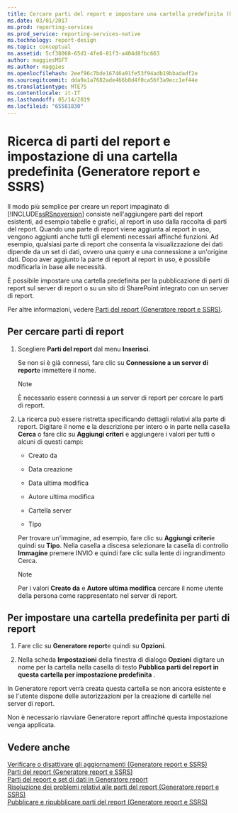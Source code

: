 ```yaml
---
title: Cercare parti del report e impostare una cartella predefinita (Generatore report e SSRS) | Microsoft Docs
ms.date: 03/01/2017
ms.prod: reporting-services
ms.prod_service: reporting-services-native
ms.technology: report-design
ms.topic: conceptual
ms.assetid: 5cf38068-65d1-4fe8-81f3-a404d8fbc663
author: maggiesMSFT
ms.author: maggies
ms.openlocfilehash: 2eef96c7bde16746a91fe53f94adb19bbadadf2e
ms.sourcegitcommit: dda9a1a7682ade466b8d4f0ca56f3a9ecc1ef44e
ms.translationtype: MTE75
ms.contentlocale: it-IT
ms.lasthandoff: 05/14/2019
ms.locfileid: "65581830"
---
```

# <a name="browse-for-report-parts-and-set-a-default-folder-report-builder-and-ssrs"></a>Ricerca di parti del report e impostazione di una cartella predefinita (Generatore report e SSRS)
Il modo più semplice per creare un report impaginato di [!INCLUDE[ssRSnoversion](../../includes/ssrsnoversion-md.md)] consiste nell'aggiungere parti del report esistenti, ad esempio tabelle e grafici, al report in uso dalla raccolta di parti del report. Quando una parte di report viene aggiunta al report in uso, vengono aggiunti anche tutti gli elementi necessari affinché funzioni. Ad esempio, qualsiasi parte di report che consenta la visualizzazione dei dati dipende da un set di dati, ovvero una query e una connessione a un'origine dati. Dopo aver aggiunto la parte di report al report in uso, è possibile modificarla in base alle necessità.  
  
 È possibile impostare una cartella predefinita per la pubblicazione di parti di report sul server di report o su un sito di SharePoint integrato con un server di report.  
  
 Per altre informazioni, vedere [Parti del report &#40;Generatore report e SSRS&#41;](../../reporting-services/report-design/report-parts-report-builder-and-ssrs.md).  
  
## <a name="to-browse-for-report-parts"></a>Per cercare parti di report  
  
1.  Scegliere **Parti del report** dal menu **Inserisci**.  
  
     Se non si è già connessi, fare clic su **Connessione a un server di report**e immettere il nome.  
  
    > [!NOTE]  
    >  È necessario essere connessi a un server di report per cercare le parti di report.  
  
2.  La ricerca può essere ristretta specificando dettagli relativi alla parte di report. Digitare il nome e la descrizione per intero o in parte nella casella **Cerca** o fare clic su **Aggiungi criteri** e aggiungere i valori per tutti o alcuni di questi campi:  
  
    -   Creato da  
  
    -   Data creazione  
  
    -   Data ultima modifica  
  
    -   Autore ultima modifica  
  
    -   Cartella server  
  
    -   Tipo  
  
     Per trovare un'immagine, ad esempio, fare clic su **Aggiungi criteri**e quindi su **Tipo**. Nella casella a discesa selezionare la casella di controllo **Immagine** premere INVIO e quindi fare clic sulla lente di ingrandimento Cerca.  
  
    > [!NOTE]  
    >  Per i valori **Creato da** e **Autore ultima modifica** cercare il nome utente della persona come rappresentato nel server di report.  
  
## <a name="to-set-a-default-folder-for-report-parts"></a>Per impostare una cartella predefinita per parti di report  
  
1.  Fare clic su **Generatore report**e quindi su **Opzioni**.  
  
2.  Nella scheda **Impostazioni** della finestra di dialogo **Opzioni** digitare un nome per la cartella nella casella di testo **Pubblica parti del report in questa cartella per impostazione predefinita** .  
  
 In Generatore report verrà creata questa cartella se non ancora esistente e se l'utente dispone delle autorizzazioni per la creazione di cartelle nel server di report.  
  
 Non è necessario riavviare Generatore report affinché questa impostazione venga applicata.  
  
## <a name="see-also"></a>Vedere anche  
 [Verificare o disattivare gli aggiornamenti (Generatore report e SSRS)](https://msdn.microsoft.com/9c69792d-d7c4-453b-ae2f-6d2d071d8606)   
 [Parti del report &#40;Generatore report e SSRS&#41;](../../reporting-services/report-design/report-parts-report-builder-and-ssrs.md)   
 [Parti del report e set di dati in Generatore report](../../reporting-services/report-data/report-parts-and-datasets-in-report-builder.md)   
 [Risoluzione dei problemi relativi alle parti del report (Generatore report e SSRS)](https://msdn.microsoft.com/d9fe1932-46e7-421b-a8a9-4c54d9576e94)   
 [Pubblicare e ripubblicare parti del report &#40;Generatore report e SSRS&#41;](../../reporting-services/report-design/publish-and-republish-report-parts-report-builder-and-ssrs.md)  
  
  
